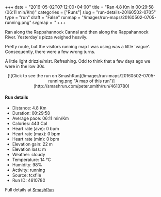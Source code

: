 +++
date = "2016-05-02T07:12:00+04:00"
title = "Ran 4.8 Km in 00:29:58 (06:11 min/Km)"
categories = ["Runs"]
slug = "run-details-20160502-0705"
type = "run"
draft = "False"
runmap = "/images/run-maps/20160502-0705-running.png"
svgmap = '<polyline points="100 67, 95 63, 89 66, 86 71, 86 79, 88 80, 85 82, 68 85, 36 70, 30 65, 27 58, 18 51, 0 50, 0 48, 2 46, 7 49, 17 48, 32 35, 40 28, 47 20, 50 14, 59 15, 65 17, 75 28, 79 29, 80 33, 84 36, 81 39, 95 54, 97 56, 94 61, 100 67">'
+++

Ran along the Rappahannock Cannal and then along the Rappahannock River. Yesterday's pizza weighed heavily. 

Pretty route, but the visitors running map I was using was a little 'vague'. Consequently, there were a few wrong turns. 

A little light drizzle/mist.  Refreshing. Odd to think that a few days ago we were in the low 30s. 

<!--more-->

<center>
[![Click to see the run on SmashRun](/images/run-maps/20160502-0705-running.png "A map of this run")](http://smashrun.com/peter.smith/run/4610780)
</center>

#### Run details

* Distance: 4.8 Km
* Duration: 00:29:58
* Average pace: 06:11 min/Km
* Calories: 443 Cal
* Heart rate (ave): 0 bpm
* Heart rate (max): 0 bpm
* Heart rate (min): 0 bpm
* Elevation gain: 22 m
* Elevation loss:  m
* Weather: cloudy
* Temperature: 14 &deg;C
* Humidity: 98%
* Activity: running
* Source: tcxfile
* Run ID: 4610780

Full details at [SmashRun](http://smashrun.com/peter.smith/run/4610780)